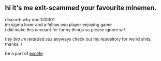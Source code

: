 hi it's me exit-scammed your favourite minemen. 
-
discord: why don't#0001 \
im sigma lover and a fellow osu player enjoying game \
i did make this account for funny things so please ignore w \

_hey bro im retarded sus_
anyways check out my repository for weird shits, thanks. \

be a part of [evolife](https://evolife.club).

